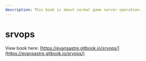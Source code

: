 ```yaml
---
description: This book is about normal game server operation.
---
```


# srvops

View book here: [https://evansastre.gitbook.io/srvops/](https://evansastre.gitbook.io/srvops/)


